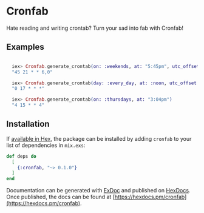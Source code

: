 # Cronfab

Hate reading and writing crontab? Turn your sad into fab with Cronfab!

## Examples
```elixir

  iex> Cronfab.generate_crontab(on: :weekends, at: "5:45pm", utc_offset: "-4")
  "45 21 * * 6,0"

  iex> Cronfab.generate_crontab(day: :every_day, at: :noon, utc_offset: "-5")
  "0 17 * * *"

  iex> Cronfab.generate_crontab(on: :thursdays, at: "3:04pm")
  "4 15 * * 4"
```

## Installation

If [available in Hex](https://hex.pm/docs/publish), the package can be installed
by adding `cronfab` to your list of dependencies in `mix.exs`:

```elixir
def deps do
  [
    {:cronfab, "~> 0.1.0"}
  ]
end
```

Documentation can be generated with [ExDoc](https://github.com/elixir-lang/ex_doc)
and published on [HexDocs](https://hexdocs.pm). Once published, the docs can
be found at [https://hexdocs.pm/cronfab](https://hexdocs.pm/cronfab).

